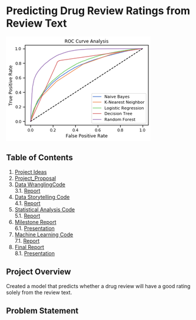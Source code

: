 # Predicting Drug Review Ratings from Review Text
![](drugsCom_modelsROC.png)
## Table of Contents
1. [Project Ideas](1_ProjectIdeas)
2. [Project_Proposal](2_ProjectProposal)
3. [Data WranglingCode](3_DataWrangling_Code)<br>
      3.1. [Report](3_DataWrangling_Report)
4. [Data Storytelling Code](4_DataStorytelling_Code)<br>
      4.1. [Report](4_DataStorytelling_Report)
5. [Statistical Analysis Code](5_StatisticalAnalysis_Code)<br>
      5.1. [Report](5_StatisticalAnalysis_Report)
6. [Milestone Report](6_Milestone_Report)<br>
      6.1. [Presentation](6_Milestone_Presentation)
7. [Machine Learning Code](7_MachineLearning_Code)<br>
      7.1. [Report](7_MachineLearning_Report)
8. [Final Report](8_Final_Report)<br>
      8.1. [Presentation](8_Final_Presentation)

## Project Overview
Created a model that predicts whether a drug review will have a good rating solely from the review text.

## Problem Statement
